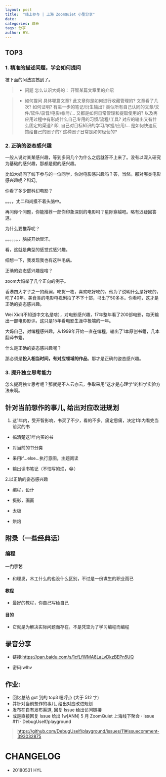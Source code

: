 ```yaml
---
layout: post
title:  "线上参与 | 上海 ZoomQuiet 小型分享"
date:   
categories: 成长
tags: 分享
author: HYL
---
```


## TOP3 

### 1. 精准的描述问题，学会如何提问

被下面的问法震撼到了。

> - 问题
怎么认识大妈的：
开智某篇文章里的介绍

> - 如何提问
具体哪篇文章?
此文章你是如何进行收藏管理的?
文章看了几次? 如何证明? 有进一步的笔记/衍生输出?
类似所有自己认同的文章/文件/软件/录音/电影/帐号/... 又都是如何日常管理和提取使用的?
以及再应用过程中有形成什么自己专用的习惯/流程/工具?
对应的输出又有什么固定的渠道?
即, 自己对目标知识的学习/掌握/应用/...
是如何快速反馈给自己的圈子的?
这种圈子日常是如何经营的?

### 2. 正确的姿态感兴趣
  
一般人说对某某感兴趣，等到多问几个为什么之后就答不上来了。没有以深入研究为基础的感兴趣，那都是假的感兴趣。

比如大妈问了线下参与的一位同学，你对电影感兴趣吗？答，当然。那对哪类电影感兴趣呢？科幻。

你看了多少部科幻电影？

。。。，丈二和尚摸不着头脑中。

再问你个问题，你能推荐一部你印象深刻的电影吗？星际穿越吧。略有迟疑回答道。

为什么要推荐呢？

。。。。。。，脑袋开始冒汗。

看，这就是典型的感觉式感兴趣。

细想一下，我发现我也有这种毛病。

正确的姿态感兴趣是啥？

zoom大妈举了几个正向的例子。

香港四大才子之一的蔡澜，吃货一枚，喜欢吃好吃的。他为了说明什么是好吃的，吃了40年。美食类的电影电视剧拍了不下十部，书出了50多本。你看吧，这才是正确的姿态感兴趣。

Wei Xidi(不知道中文名是啥），对电影感兴趣，17年整年看了200部电影，每天输出一部电影影评。这只是15年看电影生涯中极端的一年。

大妈自己，对编程感兴趣，从1999年开始一直在编程，输出了1本原创书籍，几本翻译书籍。

什么是正确的姿态感兴趣呢？

那必须是**投入相当时间，有对应领域的作品**。那才是正确的姿态感兴趣。

### 3. 提升独立思考能力

怎么提高独立思考呢？那就是不人云亦云，争取采用“这才是心理学”的科学实验方法来啊。


## 针对当前想作的事儿, 给出对应改进规划

1. 这1年内，受开智影响，书买了不少，看的不多，痛定思痛，决定1年内看完当前买的书

- 搞清楚这1年内买的书

- 对当前的书分类

- 采用if...else...执行意图，主题阅读

- 输出读书笔记（不怕写的烂，😂）

2.以正确的姿态感兴趣

- 编程，设计

- 摄影，画画

- 太极

- 烘焙




## 附录（一些经典话）

### 编程

#### 一门手艺

- 和理发，木工什么的也没什么区别，不过是一份谋生的职业而已

#### 教程

- 最好的教程，你自己写给自己

#### 目的

- 它就是为解决实际问题而存在，不是凭空为了学习编程而编程


## 录音分享

- 链接:https://pan.baidu.com/s/1cfLfWMA8LaLvDkzBEPn5UQ

- 密码:wlhv

## 作业:

- 回忆总结 got 到的 top3 嗯哼点 (大于 512 字)
- 并针对当前想作的事儿, 给出对应改进规划
- 发布在自有发布渠道, 回复 Issue 给出访问链接
- 或是直接回复 Issue 给出 1w[ANN] 5 月 ZoomQuiet 上海线下聚会 · Issue #11 · DebugUself/playground 

> https://github.com/DebugUself/playground/issues/11#issuecomment-393032875


# CHANGELOG

- 20180531 HYL
